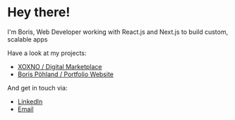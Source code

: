 # Hey there!

I'm Boris, Web Developer working with React.js and Next.js to build custom, scalable apps

Have a look at my projects:
- [XOXNO / Digital Marketplace](https://xoxno.com)
- [Boris Pöhland / Portfolio Website](https://borispoehland.com)

And get in touch via:
- [LinkedIn](www.linkedin.com/in/borispoehland)
- [Email](mailto:me@boris.app)
